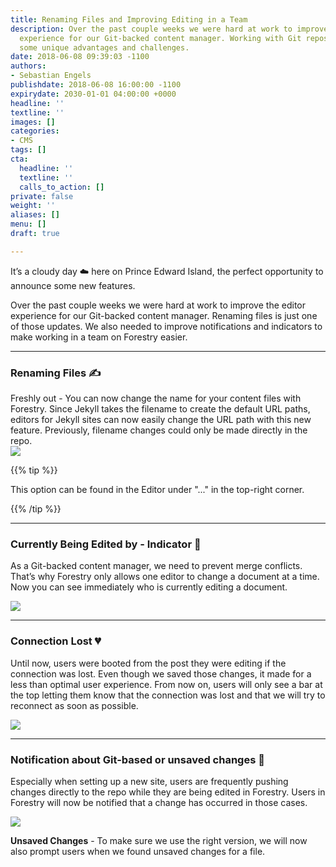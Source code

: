 ```yaml
---
title: Renaming Files and Improving Editing in a Team
description: Over the past couple weeks we were hard at work to improve the editor
  experience for our Git-backed content manager. Working with Git repos we come across
  some unique advantages and challenges.
date: 2018-06-08 09:39:03 -1100
authors:
- Sebastian Engels
publishdate: 2018-06-08 16:00:00 -1100
expirydate: 2030-01-01 04:00:00 +0000
headline: ''
textline: ''
images: []
categories:
- CMS
tags: []
cta:
  headline: ''
  textline: ''
  calls_to_action: []
private: false
weight: ''
aliases: []
menu: []
draft: true

---
```

It’s a cloudy day ☁️ here on Prince Edward Island, the perfect opportunity to announce some new features.

Over the past couple weeks we were hard at work to improve the editor experience for our Git-backed content manager. Renaming files is just one of those updates. We also needed to improve notifications and indicators to make working in a team on Forestry easier.

---

### Renaming Files ✍️

Freshly out - You can now change the name for your content files with Forestry. Since Jekyll takes the filename to create the default URL paths, editors for Jekyll sites can now easily change the URL path with this new feature. Previously, filename changes could only be made directly in the repo.  
![](/uploads/2018/06/loop-rename-page.gif)

{{% tip %}}

This option can be found in the Editor under "..." in the top-right corner.

{{% /tip %}}

---

### Currently Being Edited by - Indicator 💁

As a Git-backed content manager, we need to prevent merge conflicts. That’s why Forestry only allows one editor to change a document at a time. Now you can see immediately who is currently editing a document.

![](/uploads/2018/06/status-indicator.png)

---

### Connection Lost 💔

Until now, users were booted from the post they were editing if the connection was lost. Even though we saved those changes, it made for a less than optimal user experience. From now on, users will only see a bar at the top letting them know that the connection was lost and that we will try to reconnect as soon as possible.

![](/uploads/2018/06/connection-lost-arrow.png)

---

### Notification about Git-based or unsaved changes 🔔

Especially when setting up a new site, users are frequently pushing changes directly to the repo while they are being edited in Forestry. Users in Forestry will now be notified that a change has occurred in those cases.

![](/uploads/2018/06/someone-updated.png)

**Unsaved Changes** - To make sure we use the right version, we will now also prompt users when we found unsaved changes for a file.
